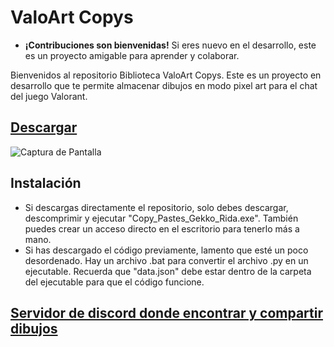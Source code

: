 # ValoArt Copys

- **¡Contribuciones son bienvenidas!** Si eres nuevo en el desarrollo, este es un proyecto amigable para aprender y colaborar.

Bienvenidos al repositorio Biblioteca ValoArt Copys. Este es un proyecto en desarrollo que te permite almacenar dibujos en modo pixel art para el chat del juego Valorant.

## [Descargar](https://github.com/VxwxV-SAN/ValoArt-Copys/releases/download/1.1/ValoArt.Copys.zip)

![Captura de Pantalla](https://github.com/VxwxV-SAN/ValoArt-Copys/assets/143349085/06765635-07e9-4edf-8498-c74ffe38f0dc)

## Instalación 
- Si descargas directamente el repositorio, solo debes descargar, descomprimir y ejecutar "Copy_Pastes_Gekko_Rida.exe". También puedes crear un acceso directo en el escritorio para tenerlo más a mano.
- Si has descargado el código previamente, lamento que esté un poco desordenado. Hay un archivo .bat para convertir el archivo .py en un ejecutable. Recuerda que "data.json" debe estar dentro de la carpeta del ejecutable para que el código funcione.

## [Servidor de discord donde encontrar y compartir dibujos](https://discord.gg/MT252wJAgw)

